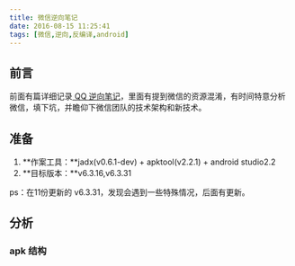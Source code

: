 ```yaml
---
title: 微信逆向笔记
date: 2016-08-15 11:25:41
tags: [微信,逆向,反编译,android]
---
```


## 前言
前面有篇详细记录[ QQ 逆向笔记](http://www.thearyong.com/2016/08/05/QQ6.5.0%E9%80%86%E5%90%91%E7%AC%94%E8%AE%B0/)，里面有提到微信的资源混淆，有时间特意分析微信，填下坑，并瞻仰下微信团队的技术架构和新技术。

## 准备

1. **作案工具：**jadx(v0.6.1-dev) + apktool(v2.2.1) + android studio2.2
2. **目标版本：**v6.3.16,v6.3.31

ps：在11份更新的 v6.3.31，发现会遇到一些特殊情况，后面有更新。

## 分析
### apk 结构


###
